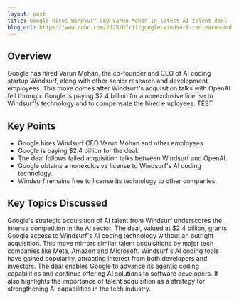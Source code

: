 ```yaml
---
layout: post 
title: Google hires Windsurf CEO Varun Mohan in latest AI talent deal
blog_url: https://www.cnbc.com/2025/07/11/google-windsurf-ceo-varun-mohan-latest-ai-talent-deal-.html?utm_source=tldrnewsletter 
---
```


## Overview

Google has hired Varun Mohan, the co-founder and CEO of AI coding startup Windsurf, along with other senior research and development employees. This move comes after Windsurf's acquisition talks with OpenAI fell through. Google is paying $2.4 billion for a nonexclusive license to Windsurf's technology and to compensate the hired employees. TEST

## Key Points

- Google hires Windsurf CEO Varun Mohan and other employees.
- Google is paying $2.4 billion for the deal.
- The deal follows failed acquisition talks between Windsurf and OpenAI.
- Google obtains a nonexclusive license to Windsurf's AI coding technology.
- Windsurf remains free to license its technology to other companies.

## Key Topics Discussed

Google's strategic acquisition of AI talent from Windsurf underscores the intense competition in the AI sector. The deal, valued at $2.4 billion, grants Google access to Windsurf's AI coding technology without an outright acquisition. This move mirrors similar talent acquisitions by major tech companies like Meta, Amazon and Microsoft. Windsurf's AI coding tools have gained popularity, attracting interest from both developers and investors. The deal enables Google to advance its agentic coding capabilities and continue offering AI solutions to software developers. It also highlights the importance of talent acquisition as a strategy for strengthening AI capabilities in the tech industry.

